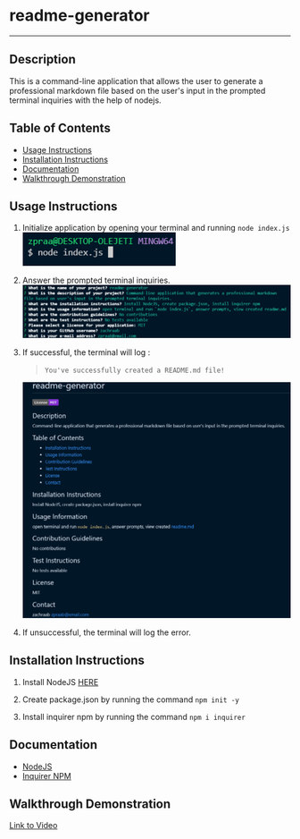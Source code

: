 # readme-generator

---

## Description

This is a command-line application that allows the user to generate a professional markdown file based on the user's input in the prompted terminal inquiries with the help of nodejs.

## Table of Contents

- [Usage Instructions](#usage-instructions)
- [Installation Instructions](#installation-instructions)
- [Documentation](#documentation)
- [Walkthrough Demonstration](#walkthrough-demonstration)

## Usage Instructions

1. Initialize application by opening your terminal and running `node index.js`
   ![screenshot of initialization](./assets/images/screenshot-node.png)

2. Answer the prompted terminal inquiries.
   ![screenshot of expected terminal inquiries](./assets/images/screenshot-inquiries.png)

3. If successful, the terminal will log :

   > `You've successfully created a README.md file!`

   ![screenshot of creation](./assets/images/screenshot-creation.png)

4. If unsuccessful, the terminal will log the error.

## Installation Instructions

1. Install NodeJS [HERE](https://nodejs.org/en/)

2. Create package.json by running the command `npm init -y`

3. Install inquirer npm by running the command `npm i inquirer`

## Documentation

- [NodeJS](https://nodejs.org/en/docs/)
- [Inquirer NPM](https://www.npmjs.com/package/inquirer#methods)

## Walkthrough Demonstration

[Link to Video]()
